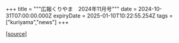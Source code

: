 +++
title = """広報くりやま　2024年11月号"""
date = 2024-10-31T07:00:00.000Z
expiryDate = 2025-01-10T10:22:55.254Z
tags = ["kuriyama","news"]
+++


[[source]](https://www.town.kuriyama.hokkaido.jp/site/koho/29253.html)
